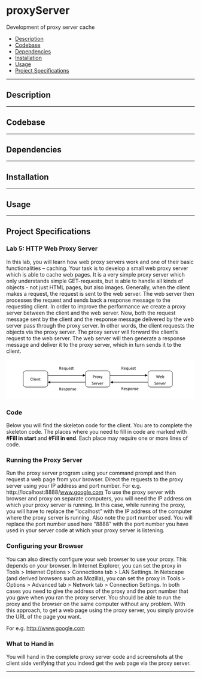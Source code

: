 # proxyServer
Development of proxy server cache
- [Description](#description)
- [Codebase](#codebase)
- [Dependencies](#dependencies)
- [Installation](#installation)
- [Usage](#usage)
- [Project Specifications](#projectSpecs)
---
## Description

---
## Codebase

---
## Dependencies

---
## Installation

---
## Usage

---
## Project Specifications

### Lab	5:	HTTP	Web	Proxy	Server
In this lab, you will learn how web proxy servers work and one of their basic functionalities –
caching.
Your task is to develop a small web proxy server which is able to cache web pages. It is a very simple
proxy server which only understands simple GET-requests, but is able to handle all kinds of objects -
not just HTML pages, but also images.
Generally, when the client makes a request, the request is sent to the web server. The web server then
processes the request and sends back a response message to the requesting client. In order to improve
the performance we create a proxy server between the client and the web server. Now, both the
request message sent by the client and the response message delivered by the web server pass through
the proxy server. In other words, the client requests the objects via the proxy server. The proxy server
will forward the client’s request to the web server. The web server will then generate a response
message and deliver it to the proxy server, which in turn sends it to the client.

![Graph](img/graph.png)

### Code
Below you will find the skeleton code for the client. You are to complete the skeleton code. The places
where you need to fill in code are marked with **#Fill in start** and **#Fill in end**. Each place may
require one or more lines of code. 

### Running the Proxy Server
Run the proxy server program using your command prompt and then request a web page from your
browser. Direct the requests to the proxy server using your IP address and port number.
For e.g. http://localhost:8888/www.google.com
To use the proxy server with browser and proxy on separate computers, you will need the IP address
on which your proxy server is running. In this case, while running the proxy, you will have to replace
the “localhost” with the IP address of the computer where the proxy server is running. Also note the
port number used. You will replace the port number used here “8888” with the port number you have
used in your server code at which your proxy server is listening.

### Configuring your Browser
You can also directly configure your web browser to use your proxy. This depends on your browser.
In Internet Explorer, you can set the proxy in Tools > Internet Options > Connections tab > LAN
Settings. In Netscape (and derived browsers such as Mozilla), you can set the proxy in Tools >
Options > Advanced tab > Network tab > Connection Settings. In both cases you need to give the
address of the proxy and the port number that you gave when you ran the proxy server. You should be
able to run the proxy and the browser on the same computer without any problem. With this approach,
to get a web page using the proxy server, you simply provide the URL of the page you want.

For e.g. http://www.google.com

### What to Hand in
You will hand in the complete proxy server code and screenshots at the client side verifying that you
indeed get the web page via the proxy server.

---
